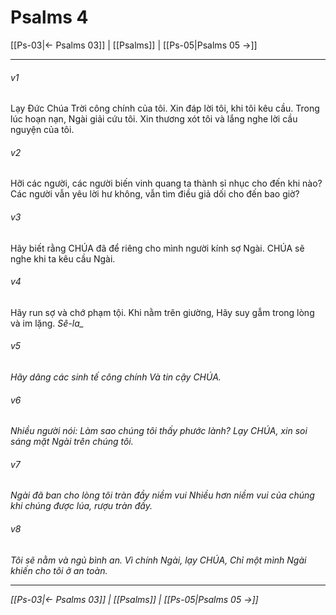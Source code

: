 # Psalms 4

[[Ps-03|← Psalms 03]] | [[Psalms]] | [[Ps-05|Psalms 05 →]]
***



###### v1 
Lạy Đức Chúa Trời công chính của tôi. Xin đáp lời tôi, khi tôi kêu cầu. Trong lúc hoạn nạn, Ngài giải cứu tôi. Xin thương xót tôi và lắng nghe lời cầu nguyện của tôi. 

###### v2 
Hỡi các người, các người biến vinh quang ta thành sỉ nhục cho đến khi nào? Các người vẫn yêu lời hư không, vẫn tìm điều giả dối cho đến bao giờ? 

###### v3 
Hãy biết rằng CHÚA đã để riêng cho mình người kính sợ Ngài. CHÚA sẽ nghe khi ta kêu cầu Ngài. 

###### v4 
Hãy run sợ và chớ phạm tội. Khi nằm trên giường, Hãy suy gẫm trong lòng và im lặng. <i class="selah">Sê-la_ 

###### v5 
Hãy dâng các sinh tế công chính Và tin cậy CHÚA. 

###### v6 
Nhiều người nói: Làm sao chúng tôi thấy phước lành? Lạy CHÚA, xin soi sáng mặt Ngài trên chúng tôi. 

###### v7 
Ngài đã ban cho lòng tôi tràn đầy niềm vui Nhiều hơn niềm vui của chúng khi chúng được lúa, rượu tràn đầy. 

###### v8 
Tôi sẽ nằm và ngủ bình an. Vì chính Ngài, lạy CHÚA, Chỉ một mình Ngài khiến cho tôi ở an toàn.

***
[[Ps-03|← Psalms 03]] | [[Psalms]] | [[Ps-05|Psalms 05 →]]
